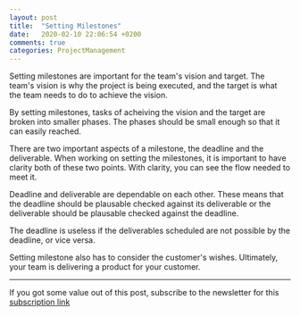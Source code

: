 ```yaml
---
layout: post
title:  "Setting Milestones"
date:   2020-02-10 22:06:54 +0200
comments: true
categories: ProjectManagement 
---
```


Setting milestones are important for the team's vision and target. The team's vision is why the project is being executed, and the target is what the team needs to do to achieve the vision.

By setting milestones, tasks of acheiving the vision and the target are broken into smaller phases. The phases should be small enough so that it can easily reached.

There are two important aspects of a milestone, the deadline and the deliverable. When working on setting the milestones, it is important to have clarity both of these two points. With clarity, you can see the flow needed to meet it. 

Deadline and deliverable are dependable on each other. These means that the deadline should be plausable checked against its deliverable or the deliverable should be plausable checked against the deadline.

The deadline is useless if the deliverables scheduled are not possible by the deadline, or vice versa.

Setting milestone also has to consider the customer's wishes. Ultimately, your team is delivering a product for your customer.


---

If you got some value out of this post, subscribe to the newsletter for this [subscription link](https://mailchi.mp/8e0622427dd5/prjmgrwkly)
